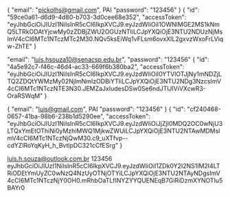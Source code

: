 {
  "email": "pickolhs@gmail.com", PAI
  "password": "123456"
}
{
"id": "59ce0a61-d6d9-4d80-b703-3d0cee68e352",
  "accessToken": "eyJhbGciOiJIUzI1NiIsInR5cCI6IkpXVCJ9.eyJzdWIiOiI1OWNlMGE2MS1kNmQ5LTRkODAtYjcwMy0zZDBjZWU2OGUzNTIiLCJpYXQiOjE3NTU2NDUzNjMsImV4cCI6MTc1NTczMTc2M30.NQv5ksEiWq1vFLsm6ovxXlL2gxvzWxoFrLViqw-ZhTE"
}


"email": "luis.hsouza10@senacsp.edu.br",
"password": "123456"
{
  "id": "4a5e92c7-f46c-46d4-ac33-669f6b380ba2",
  "accessToken": "eyJhbGciOiJIUzI1NiIsInR5cCI6IkpXVCJ9.eyJzdWIiOiI0YTVlOTJjNy1mNDZjLTQ2ZDQtYWMzMy02NjlmNmIzODBiYTIiLCJpYXQiOjE3NTU2NDg3NzcsImV4cCI6MTc1NTczNTE3N30.JEMZaJxIudesDSw0Se6ndJTlJIViVXcwR3-OraRSWqM"
}

{
  "email": "luis@gmail.com", PAI
  "password": "123456"
}
{
  "id": "cf240468-0657-41ba-98b6-238b1d5290ee",
  "accessToken": "eyJhbGciOiJIUzI1NiIsInR5cCI6IkpXVCJ9.eyJzdWIiOiJjZjI0MDQ2OC0wNjU3LTQxYmEtOThiNi0yMzhiMWQ1MjkwZWUiLCJpYXQiOjE3NTU2NTAwMDMsImV4cCI6MTc1NTczNjQwM30.c9_uXTfvp--cdYZlRoYqKyH_h_BvtlpDC321cCfESrg"
}

luis.h.souza@outlook.com.br
123456
eyJhbGciOiJIUzI1NiIsInR5cCI6IkpXVCJ9.eyJzdWIiOiI1ZDk0Y2I2NS1lM2I4LTRiODEtYmUyZC0wNzQ4NzUyOTNjOTYiLCJpYXQiOjE3NTU2NTAyNDgsImV4cCI6MTc1NTczNjY0OH0.mRhbOaTLfINYZYYQUENEqB7GiRiDzmXYNOTIu5BAYr0
